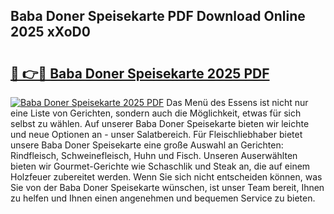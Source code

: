 ## Baba Doner Speisekarte PDF Download Online 2025 xXoD0

# <h2><a href="http://gcah7a.nevu.top/?p=Baba+Doner+Speisekarte">🔗 👉🔴 Baba Doner Speisekarte 2025 PDF</a></h2>

[![Baba Doner Speisekarte 2025 PDF](https://i.imgur.com/dBaPXMq.png)](http://gcah7a.nevu.top/?p=Baba+Doner+Speisekarte)
Das Menü des Essens ist nicht nur eine Liste von Gerichten, sondern auch die Möglichkeit, etwas für sich selbst zu wählen. Auf unserer Baba Doner Speisekarte bieten wir leichte und neue Optionen an - unser Salatbereich. Für Fleischliebhaber bietet unsere Baba Doner Speisekarte eine große Auswahl an Gerichten: Rindfleisch, Schweinefleisch, Huhn und Fisch. Unseren Auserwählten bieten wir Gourmet-Gerichte wie Schaschlik und Steak an, die auf einem Holzfeuer zubereitet werden. Wenn Sie sich nicht entscheiden können, was Sie von der Baba Doner Speisekarte wünschen, ist unser Team bereit, Ihnen zu helfen und Ihnen einen angenehmen und bequemen Service zu bieten.
